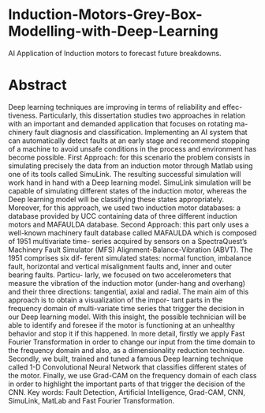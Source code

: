 # Induction-Motors-Grey-Box-Modelling-with-Deep-Learning
AI Application of Induction motors to forecast future breakdowns.

# Abstract
Deep learning techniques are improving in terms of reliability and effec- tiveness. Particularly, this dissertation studies two approaches in relation with an important and demanded application that focuses on rotating ma- chinery fault diagnosis and classification. Implementing an AI system that can automatically detect faults at an early stage and recommend stopping of a machine to avoid unsafe conditions in the process and environment has become possible.
First Approach: for this scenario the problem consists in simulating precisely the data from an induction motor through Matlab using one of its tools called SimuLink. The resulting successful simulation will work hand in hand with a Deep learning model. SimuLink simulation will be capable of simulating different states of the induction motor, whereas the Deep learning model will be classifying these states appropriately. Moreover, for this approach, we used two induction motor databases: a database provided by UCC containing data of three different induction motors and MAFAULDA database.
Second Approach: this part only uses a well-known machinery fault database called MAFAULDA which is composed of 1951 multivariate time- series acquired by sensors on a SpectraQuest’s Machinery Fault Simulator (MFS) Alignment-Balance-Vibration (ABVT). The 1951 comprises six dif- ferent simulated states: normal function, imbalance fault, horizontal and vertical misalignment faults and, inner and outer bearing faults. Particu- larly, we focused on two accelerometers that measure the vibration of the induction motor (under-hang and overhang) and their three directions: tangential, axial and radial.
The main aim of this approach is to obtain a visualization of the impor- tant parts in the frequency domain of multi-variate time series that trigger the decision in our Deep learning model. With this insight, the possible technician will be able to identify and foresee if the motor is functioning at an unhealthy behavior and stop it if this happened.
In more detail, firstly we apply Fast Fourier Transformation in order to change our input from the time domain to the frequency domain and also, as a dimensionality reduction technique. Secondly, we built, trained and tuned a famous Deep learning technique called 1-D Convolutional Neural Network that classifies different states of the motor. Finally, we use Grad-CAM on the frequency domain of each class in order to highlight the important parts of that trigger the decision of the CNN.
Key words: Fault Detection, Artificial Intelligence, Grad-CAM, CNN, SimuLink, MatLab and Fast Fourier Transformation.
